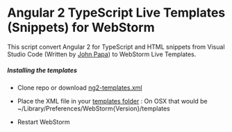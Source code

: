 # Angular 2 TypeScript Live Templates (Snippets) for WebStorm

This script convert Angular 2 for TypeScript and HTML snippets from Visual Studio Code 
(Written by [John Papa](https://github.com/johnpapa/vscode-angular2-snippets)) to WebStorm Live Templates.

##### Installing the templates

- Clone repo or download [ng2-templates.xml](https://github.com/MrZaYaC/ng2-webstorm-snippets.git/blob/master/dist/ng2-templates.xml)
- Place the XML file in your [templates folder](https://www.jetbrains.com/webstorm/help/project-and-ide-settings.html)
: On OSX that would be ~/Library/Preferences/WebStorm{Version}/templates

- Restart WebStorm